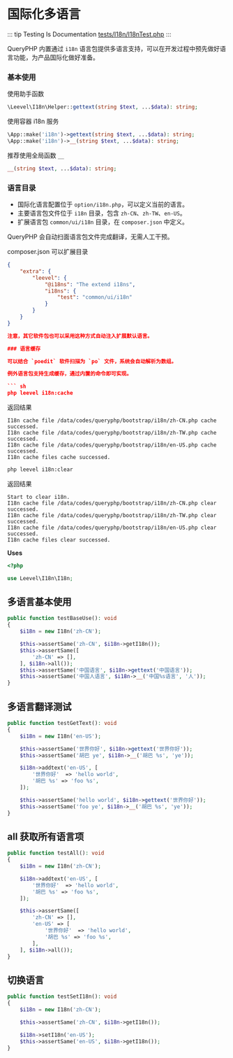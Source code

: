 # 国际化多语言

::: tip Testing Is Documentation
[tests/I18n/I18nTest.php](https://github.com/hunzhiwange/framework/blob/master/tests/I18n/I18nTest.php)
:::
    
QueryPHP 内置通过 `i18n` 语言包提供多语言支持，可以在开发过程中预先做好语言功能，为产品国际化做好准备。

### 基本使用

使用助手函数

``` php
\Leevel\I18n\Helper::gettext(string $text, ...$data): string;
```

使用容器 i18n 服务

``` php
\App::make('i18n')->gettext(string $text, ...$data): string;
\App::make('i18n')->__(string $text, ...$data): string;
```

推荐使用全局函数 `__`

``` php
__(string $text, ...$data): string;
```

### 语言目录

 * 国际化语言配置位于 `option/i18n.php`，可以定义当前的语言。
 * 主要语言包文件位于 `i18n` 目录，包含 `zh-CN`、`zh-TW`、`en-US`。
 * 扩展语言包 `common/ui/i18n` 目录，在 `composer.json` 中定义。

QueryPHP 会自动扫面语言包文件完成翻译，无需人工干预。

composer.json 可以扩展目录

``` json
{
    "extra": {
        "leevel": {
            "@i18ns": "The extend i18ns",
            "i18ns": {
                "test": "common/ui/i18n"
            }
        }
    }
}

注意，其它软件包也可以采用这种方式自动注入扩展默认语言。

### 语言缓存

可以结合 `poedit` 软件扫描为 `po` 文件，系统会自动解析为数组。

例外语言包支持生成缓存，通过内置的命令即可实现。

``` sh
php leevel i18n:cache
```

返回结果

```
I18n cache file /data/codes/queryphp/bootstrap/i18n/zh-CN.php cache successed.
I18n cache file /data/codes/queryphp/bootstrap/i18n/zh-TW.php cache successed.
I18n cache file /data/codes/queryphp/bootstrap/i18n/en-US.php cache successed.
I18n cache files cache successed.
```

``` sh
php leevel i18n:clear
```

返回结果

```
Start to clear i18n.
I18n cache file /data/codes/queryphp/bootstrap/i18n/zh-CN.php clear successed.
I18n cache file /data/codes/queryphp/bootstrap/i18n/zh-TW.php clear successed.
I18n cache file /data/codes/queryphp/bootstrap/i18n/en-US.php clear successed.
I18n cache files clear successed.
```


**Uses**

``` php
<?php

use Leevel\I18n\I18n;
```

## 多语言基本使用

``` php
public function testBaseUse(): void
{
    $i18n = new I18n('zh-CN');

    $this->assertSame('zh-CN', $i18n->getI18n());
    $this->assertSame([
        'zh-CN' => [],
    ], $i18n->all());
    $this->assertSame('中国语言', $i18n->gettext('中国语言'));
    $this->assertSame('中国人语言', $i18n->__('中国%s语言', '人'));
}
```
    
## 多语言翻译测试

``` php
public function testGetText(): void
{
    $i18n = new I18n('en-US');

    $this->assertSame('世界你好', $i18n->gettext('世界你好'));
    $this->assertSame('胡巴 ye', $i18n->__('胡巴 %s', 'ye'));

    $i18n->addtext('en-US', [
        '世界你好'  => 'hello world',
        '胡巴 %s' => 'foo %s',
    ]);

    $this->assertSame('hello world', $i18n->gettext('世界你好'));
    $this->assertSame('foo ye', $i18n->__('胡巴 %s', 'ye'));
}
```
    
## all 获取所有语言项

``` php
public function testAll(): void
{
    $i18n = new I18n('zh-CN');

    $i18n->addtext('en-US', [
        '世界你好'  => 'hello world',
        '胡巴 %s' => 'foo %s',
    ]);

    $this->assertSame([
        'zh-CN' => [],
        'en-US' => [
            '世界你好'  => 'hello world',
            '胡巴 %s' => 'foo %s',
        ],
    ], $i18n->all());
}
```
    
## 切换语言

``` php
public function testSetI18n(): void
{
    $i18n = new I18n('zh-CN');

    $this->assertSame('zh-CN', $i18n->getI18n());

    $i18n->setI18n('en-US');
    $this->assertSame('en-US', $i18n->getI18n());
}
```
